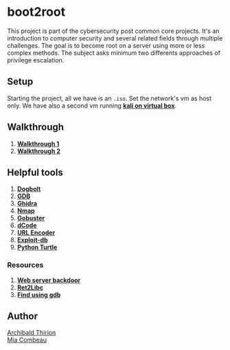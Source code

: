 # boot2root

This project is part of the cybersecurity post common core projects. It's an introduction to computer security and several related fields through multiple challenges. The goal is to become root on a server using more or less complex methods. The subject asks minimum two differents approaches of privilege escalation.

## Setup

Starting the project, all we have is an `.iso`. Set the network's vm as host only. We have also a second vm running [**kali on virtual box**](https://www.kali.org/get-kali/#kali-virtual-machines).

## Walkthrough

 1. [**Walkthrough 1**](https://github.com/Archips/boot2root/blob/main/Walkthrough1.md)
 2. [**Walkthrough 2**](https://github.com/Archips/boot2root/blob/main/Walkthrough2.md)

## Helpful tools

1. [**Dogbolt**](https://dogbolt.org/)
2. [**GDB**](https://www.sourceware.org/gdb/documentation/)
3. [**Ghidra**](https://ghidra-sre.org/) 
4. [**Nmap**](https://nmap.org/book/man.html)
5. [**Gobuster**](https://github.com/OJ/gobuster)
6. [**dCode**](https://www.dcode.fr/en)
7. [**URL Encoder**](https://www.url-encode-decode.com/)
8. [**Exploit-db**](https://www.exploit-db.com/)
9. [**Python Turtle**](https://www.codetoday.co.uk/code)
 
### **Resources**

1. [**Web server backdoor**](https://cloudinvent.com/blog/backdoor-webserver-using-mysql-sql-injection/)
2. [**Ret2Libc**](https://www.ired.team/offensive-security/code-injection-process-injection/binary-exploitation/return-to-libc-ret2libc)
3. [**Find using gdb**](https://stackoverflow.com/questions/6637448/how-to-find-the-address-of-a-string-in-memory-using-gdb)
## Author

[Archibald Thirion](https://github.com/Archips)  
[Mia Combeau](https://github.com/mcombeau)  

